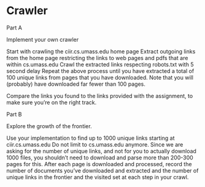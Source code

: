 # Crawler

Part A

Implement your own crawler

Start with crawling the ciir.cs.umass.edu home page
Extract outgoing links from the home page restricting the links to web pages and pdfs that are within cs.umass.edu
Crawl the extracted links respecting robots.txt with 5 second delay
Repeat the above process until you have extracted a total of 100 unique links from pages that you have downloaded. Note that you will (probably) have downloaded far fewer than 100 pages.

Compare the links you found to the links provided with the assignment, to make sure you’re on the right track.

Part B

Explore the growth of the frontier.

Use your implementation to find up to 1000 unique links starting at ciir.cs.umass.edu
Do not limit to cs.umass.edu anymore.
Since we are asking for the number of unique links, and not for you to actually download 1000 files, you shouldn’t need to download and parse more than 200-300 pages for this.
After each page is downloaded and processed, record the number of documents you’ve downloaded and extracted and the number of unique links in the frontier and the visited set at each step in your crawl.
